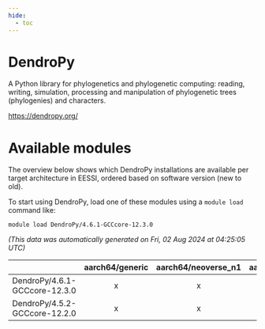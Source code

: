 ```yaml
---
hide:
  - toc
---
```


DendroPy
========


A Python library for phylogenetics and phylogenetic computing: reading, writing, simulation, processing and manipulation of phylogenetic trees (phylogenies) and characters.

https://dendropy.org/
# Available modules


The overview below shows which DendroPy installations are available per target architecture in EESSI, ordered based on software version (new to old).

To start using DendroPy, load one of these modules using a `module load` command like:

```shell
module load DendroPy/4.6.1-GCCcore-12.3.0
```

*(This data was automatically generated on Fri, 02 Aug 2024 at 04:25:05 UTC)*  

| |aarch64/generic|aarch64/neoverse_n1|aarch64/neoverse_v1|x86_64/generic|x86_64/amd/zen2|x86_64/amd/zen3|x86_64/amd/zen4|x86_64/intel/haswell|x86_64/intel/skylake_avx512|
| :---: | :---: | :---: | :---: | :---: | :---: | :---: | :---: | :---: | :---: |
|DendroPy/4.6.1-GCCcore-12.3.0|x|x|x|x|x|x|x|x|x|
|DendroPy/4.5.2-GCCcore-12.2.0|x|x|x|x|x|x|-|x|x|
